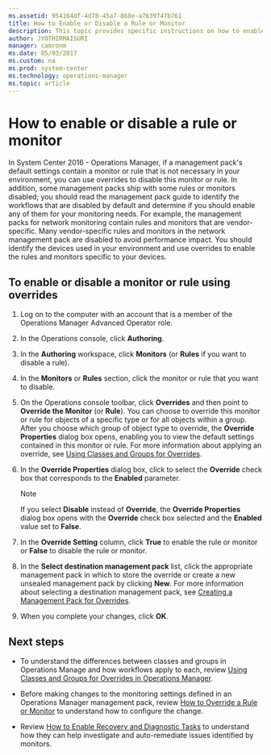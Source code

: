 ```yaml
---
ms.assetid: 954164df-4d78-45a7-868e-a7639747b761
title: How to Enable or Disable a Rule or Monitor
description: This topic provides specific instructions on how to enable or enable Management Pack monitoring rules and monitors.
author: JYOTHIRMAISURI
manager: camronm
ms.date: 05/03/2017
ms.custom: na
ms.prod: system-center
ms.technology: operations-manager
ms.topic: article
---
```


# How to enable or disable a rule or monitor

In System Center 2016 - Operations Manager, if a management pack's default settings contain a monitor or rule that is not necessary in your environment, you can use overrides to disable this monitor or rule. In addition, some management packs ship with some rules or monitors disabled; you should read the management pack guide to identify the workflows that are disabled by default and determine if you should enable any of them for your monitoring needs. For example, the management packs for network monitoring contain rules and monitors that are vendor-specific. Many vendor-specific rules and monitors in the network management pack are disabled to avoid performance impact. You should identify the devices used in your environment and use overrides to enable the rules and monitors specific to your devices.  
  
## To enable or disable a monitor or rule using overrides  
  
1.  Log on to the computer with an account that is a member of the Operations Manager Advanced Operator role.  
  
2.  In the Operations console, click **Authoring**.  
  
3.  In the **Authoring** workspace, click **Monitors** (or **Rules** if you want to disable a rule).  
  
4.  In the **Monitors** or **Rules** section, click the monitor or rule that you want to disable.  
  
5.  On the Operations console toolbar, click **Overrides** and then point to **Override the Monitor** (or **Rule**). You can choose to override this monitor or rule for objects of a specific type or for all objects within a group. After you choose which group of object type to override, the **Override Properties** dialog box opens, enabling you to view the default settings contained in this monitor or rule. For more information about applying an override, see [Using Classes and Groups for Overrides](~/scom/manage-mp-overview-override-targets.md).  
  
6.  In the **Override Properties** dialog box, click to select the **Override** check box that corresponds to the **Enabled** parameter.  
  
    > [!NOTE]  
    > If you select **Disable** instead of **Override**, the **Override Properties** dialog box opens with the **Override** check box selected and the **Enabled** value set to **False**.  
  
7.  In the **Override Setting** column, click **True** to enable the rule or monitor or **False** to disable the rule or monitor.  
  
8.  In the **Select destination management pack** list, click the appropriate management pack in which to store the override or create a new unsealed management pack by clicking **New**. For more information about selecting a destination management pack, see [Creating a Management Pack for Overrides](manage-mp-create-unsealed-mp.md).  
  
9. When you complete your changes, click **OK**.  
  
## Next steps

- To understand the differences between classes and groups in Operations Manage and how workflows apply to each, review [Using Classes and Groups for Overrides in Operations Manager](~/scom/manage-mp-overview-override-targets.md).

- Before making changes to the monitoring settings defined in an Operations Manager management pack, review [How to Override a Rule or Monitor](~/scom/manage-mp-override-rule-monitor.md) to understand how to configure the change.

- Review [How to Enable Recovery and Diagnostic Tasks](~/scom/manage-enable-recovery-and-diagnostic-tasks.md) to understand how they can help investigate and auto-remediate issues identified by monitors.  
  
